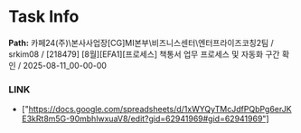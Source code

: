 # Task Info

**Path:** 카페24(주)\본사사업장\[CG]MI본부\비즈니스센터\엔터프라이즈코칭2팀 / srkim08 / [218479] [8월][EFA1][프로세스] 책통서 업무 프로세스 및 자동화 구간 확인 / 2025-08-11_00-00-00

### LINK
- ["https://docs.google.com/spreadsheets/d/1xWYQyTMcJdfPQbPg6erJKE3kRt8m5G-90mbhlwxuaV8/edit?gid=62941969#gid=62941969"]


